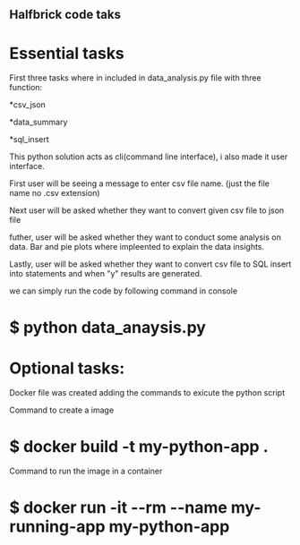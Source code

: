 ## Halfbrick code taks

# Essential tasks

First three tasks where in included in data_analysis.py file with three function:

*csv_json

*data_summary 

*sql_insert

This python solution acts as cli(command line interface), i also made it user interface.

First user will be seeing a message to enter csv file name. (just the file name no .csv extension)

Next user will be asked whether they want to convert given csv file to json file

futher, user will be asked whether they want to conduct some analysis on data. Bar and pie plots where impleented to explain the data insights.

Lastly, user will be asked whether they want to convert csv file to SQL insert into statements and when "y" results are generated.

we can simply run the code by following command in console
# $ python data_anaysis.py

# Optional tasks:

Docker file was created adding the commands to exicute the python script

Command to create a image 
# $ docker build -t my-python-app .

Command to run the image in a container
# $ docker run -it --rm --name my-running-app my-python-app


